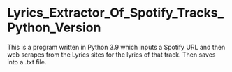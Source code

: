 # Lyrics_Extractor_Of_Spotify_Tracks_Python_Version
This is a program written in Python 3.9 which inputs a Spotify URL and then web scrapes from the Lyrics sites for the lyrics of that track. Then saves into a .txt file.

